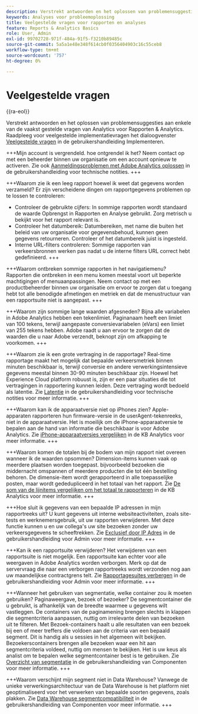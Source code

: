 ```yaml
---
description: Verstrekt antwoorden en het oplossen van problemensuggesties aan enkele van de vaakst gestelde vragen van Analytics.
keywords: Analyses voor probleemoplossing
title: Veelgestelde vragen voor rapporten en analyses
feature: Reports & Analytics Basics
role: User, Admin
exl-id: 99702728-971f-484a-91f5-f3210b89485c
source-git-commit: 5a5a1e48e348f614cb0f0356404903c16c55ceb8
workflow-type: tm+mt
source-wordcount: '757'
ht-degree: 0%

---
```


# Veelgestelde vragen

{{ra-eol}}

Verstrekt antwoorden en het oplossen van problemensuggesties aan enkele van de vaakst gestelde vragen van Analytics voor Rapporten &amp; Analytics. Raadpleeg voor veelgestelde implementatievragen het dialoogvenster [Veelgestelde vragen](/help/implement/faq.md) in de gebruikershandleiding Implementeren.

+++Mijn account is vergrendeld. hoe ontgrendel ik het?
Neem contact op met een beheerder binnen uw organisatie om een account opnieuw te activeren. Zie ook [Aanmeldingsproblemen met Adobe Analytics oplossen](/help/technotes/troubleshoot-login.md) in de gebruikershandleiding voor technische notities.
+++

+++Waarom zie ik een leeg rapport hoewel ik weet dat gegevens worden verzameld?
Er zijn verscheidene dingen om rapportgegevens problemen op te lossen te controleren:

* Controleer de gebruikte cijfers: In sommige rapporten wordt standaard de waarde Opbrengst in Rapporten en Analyse gebruikt. Zorg metrisch u bekijkt voor het rapport relevant is.
* Controleer het datumbereik: Datumbereiken, met name die buiten het beleid van uw organisatie voor gegevensbehoud, kunnen geen gegevens retourneren. Controleer of het datumbereik juist is ingesteld.
* Interne URL-filters controleren: Sommige rapporten van verkeersbronnen werken pas nadat u de interne filters URL correct hebt gedefinieerd.
+++

+++Waarom ontbreken sommige rapporten in het navigatiemenu?
Rapporten die ontbreken in een menu komen meestal voort uit beperkte machtigingen of menuaanpassingen. Neem contact op met een productbeheerder binnen uw organisatie om ervoor te zorgen dat u toegang hebt tot alle benodigde afmetingen en metriek en dat de menustructuur van een rapportsuite niet is aangepast.
+++

+++Waarom zijn sommige lange waarden afgesneden?
Bijna alle variabelen in Adobe Analytics hebben een tekenlimiet. Paginanaam heeft een limiet van 100 tekens, terwijl aangepaste conversievariabelen (eVars) een limiet van 255 tekens hebben. Adobe raadt u aan ervoor te zorgen dat de waarden die u naar Adobe verzendt, beknopt zijn om afkapping te voorkomen.
+++

+++Waarom zie ik een grote vertraging in de rapportage?
Real-time rapportage maakt het mogelijk dat bepaalde verkeersmetriek binnen minuten beschikbaar is, terwijl conversie en andere verwerkingsintensieve gegevens meestal binnen 30-90 minuten beschikbaar zijn. Hoewel het Experience Cloud platform robuust is, zijn er een paar situaties die tot vertragingen in rapportering kunnen leiden. Deze vertraging wordt bedoeld als latentie. Zie [Latentie](/help/technotes/latency.md) in de gebruikershandleiding voor technische notities voor meer informatie.
+++

+++Waarom kan ik de apparaatversie niet op iPhones zien?
Apple-apparaten rapporteren hun firmware-versie in de userAgent-tekenreeks, niet in de apparaatversie. Het is moeilijk om de iPhone-apparaatversie te bepalen aan de hand van informatie die beschikbaar is voor Adobe Analytics. Zie [iPhone-apparaatversies vergelijken](https://helpx.adobe.com/analytics/kb/comparing-iphone-device-versions.html) in de KB Analytics voor meer informatie.
+++

+++Waarom komen de totalen bij de bodem van mijn rapport niet overeen wanneer ik de waarden opsommen?
Dimension-items kunnen vaak op meerdere plaatsen worden toegepast. bijvoorbeeld bezoeken die middernacht omspannen of meerdere producten die tot één bestelling behoren. De dimensie-item wordt gerapporteerd in alle toepasselijke posten, maar wordt gededupliceerd in het totaal van het rapport. Zie [De som van de lijnitems vergelijken om het totaal te rapporteren](https://helpx.adobe.com/analytics/kb/sum-line-items-different-from-total.html) in de KB Analytics voor meer informatie.
+++

+++Hoe sluit ik gegevens van een bepaalde IP adressen in mijn rapportreeks uit?
U kunt gegevens uit interne websiteactiviteiten, zoals site-tests en werknemersgebruik, uit uw rapporten verwijderen. Met deze functie kunnen u en uw collega&#39;s uw site bezoeken zonder uw verkeersgegevens te scheeftrekken. Zie [Exclusief door IP Adres](/help/admin/admin/exclude-ip.md) in de gebruikershandleiding voor Admin voor meer informatie.
+++

+++Kan ik een rapportsuite verwijderen?
Het verwijderen van een rapportsuite is niet mogelijk. Een rapportsuite kan echter voor alle weergaven in Adobe Analytics worden verborgen. Merk op dat de servervraag die naar een verborgen rapportreeks wordt verzonden nog aan uw maandelijkse contractgrens telt. Zie [Rapportagesuites verbergen](/help/admin/admin/company/c-hide-report-suites.md) in de gebruikershandleiding voor Admin voor meer informatie.
+++

+++Wanneer het gebruiken van segmentatie, welke container zou ik moeten gebruiken? Paginaweergave, bezoek of bezoeker?
De segmentcontainer die u gebruikt, is afhankelijk van de breedte waarmee u gegevens wilt vastleggen. De containers van de paginamening brengen slechts in klappen die segmentcriteria aanpassen, nuttig om irrelevante delen van bezoeken uit te filteren. Met Bezoek-containers haalt u alle resultaten van een bezoek bij een of meer treffers die voldoen aan de criteria van een bepaald segment. Dit is handig als u sessies in het algemeen wilt bekijken. Bezoekerscontainers brengen alle bezoeken waar een hit aan segmentcriteria voldeed, nuttig om mensen te bekijken. Het is uw keus als analist om te bepalen welke segmentcontainer best is te gebruiken. Zie [Overzicht van segmentatie](/help/components/segmentation/seg-overview.md) in de gebruikershandleiding van Componenten voor meer informatie.
+++

+++Waarom verschijnt mijn segment niet in Data Warehouse?
Vanwege de unieke verwerkingsarchitectuur van de Data Warehouse is het platform niet geoptimaliseerd voor het verwerken van bepaalde soorten gegevens, zoals plakken. Zie [Data Warehouse segmentcompatibiliteit](/help/components/segmentation/seg-reference/seg-compatibility.md) in de gebruikershandleiding van Componenten voor meer informatie.
+++

